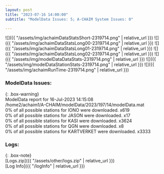 ```yaml
---
layout: post
title: "2023-07-16 14:00:00"
subtitle: "ModelData Issues: 5; A-CHAIM System Issues: 0"

---
```


![]({{ "/assets/img/achaimDataStatsShort-2319714.png" | relative_url }})
![]({{ "/assets/img/achaimDataStatsLong00-2319714.png" | relative_url }})
![]({{ "/assets/img/achaimDataStatsLong01-2319714.png" | relative_url }})
![]({{ "/assets/img/achaimDataStatsLong02-2319714.png" | relative_url }})
![]({{ "/assets/img/modelDataDataStats-2319714.png" | relative_url }})
![]({{ "/assets/img/modelDataStationStats-2319714.png" | relative_url }})
![]({{ "/assets/img/achaimRunTime-2319714.png" | relative_url }})


### ModelData Issues:  
  
{: .box-warning}  
 ModelData report for 16-Jul-2023 14:15:08   
 /home2/achaim1/A-CHAIM/modelData/2023/197/14/modelData.mat   
 0% of all possible stations for IONO were downloaded. x619   
 0% of all possible stations for JASON were downloaded. x17   
 0% of all possible stations for KASI were downloaded. x3624   
 0% of all possible stations for QGN were downloaded. x8   
 0% of all possible stations for KARTVERKET were downloaded. x3333   
  


### Logs:  
  
{: .box-note}  
[Logs.zip]({{ "/assets/other/logs.zip" | relative_url }})  
[Log Info]({{ "/logInfo" | relative_url }})  
